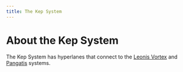 ```yaml
---
title: The Kep System
---
```


# About the Kep System

The Kep System has hyperlanes that connect to the [Leonis Vortex](/star-system/leonis-vortex) and [Pangatis](/star-system/pangatis) systems.